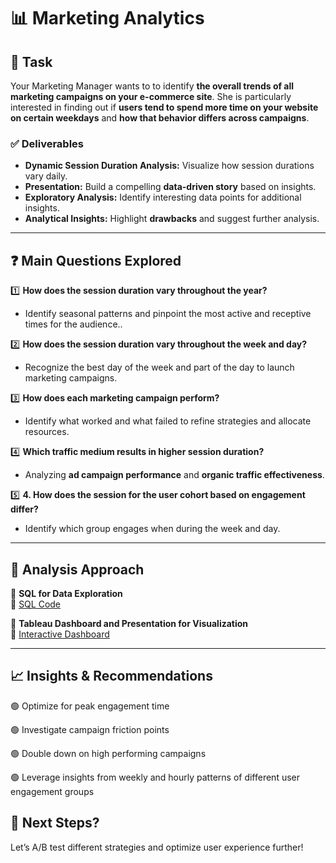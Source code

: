 # 📊 Marketing Analytics

## 📌 Task  
Your Marketing Manager wants to to identify **the overall trends of all marketing campaigns on your e-commerce site**. She is particularly interested in finding out if **users tend to spend more time on your website on certain weekdays** and **how that behavior differs across campaigns**. 
### ✅ Deliverables  
- **Dynamic Session Duration Analysis:** Visualize how session durations vary daily.  
- **Presentation:** Build a compelling **data-driven story** based on insights.   
- **Exploratory Analysis:** Identify interesting data points for additional insights.  
- **Analytical Insights:** Highlight **drawbacks** and suggest further analysis.  

---

## ❓ Main Questions Explored  

1️⃣ **How does the session duration vary throughout the year?**  
   - Identify seasonal patterns and pinpoint the most active and receptive times for the audience..  

2️⃣ **How does the session duration vary throughout the week and day?**  
   - Recognize the best day of the week and part of the day to launch marketing campaigns.  

3️⃣ **How does each marketing campaign perform?**  
   - Identify what worked and what failed to refine strategies and allocate resources.  

4️⃣ **Which traffic medium results in higher session duration?**  
   - Analyzing **ad campaign performance** and **organic traffic effectiveness**.  

5️⃣ **4. How does the session for the user cohort based on engagement differ?**  
   - Identify which group engages when during the week and day.

---

## 🔎 Analysis Approach  

📌 **SQL for Data Exploration**  
🔗 [SQL Code](https://console.cloud.google.com/bigquery?sq=278504805065:495de799826a454aa37f508268d8f9c5)

📌 **Tableau Dashboard and Presentation for Visualization**  
🔗 [Interactive Dashboard](https://public.tableau.com/app/profile/suja.manandhar/viz/Marketing_17472291917420/Dashboard1)

---

## 📈 Insights & Recommendations  

🟢 Optimize for peak engagement time 

🟢 Investigate campaign friction points
    
🟢 Double down on high performing campaigns

🟢 Leverage insights from weekly and hourly patterns of different user engagement groups


## 🚀 Next Steps? 
Let’s A/B test different strategies and optimize user experience further!  
